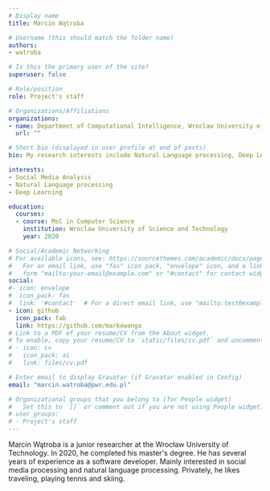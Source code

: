 ```yaml
---
# Display name
title: Marcin Wątroba

# Username (this should match the folder name)
authors:
- watroba

# Is this the primary user of the site?
superuser: false

# Role/position
role: Project's staff

# Organizations/Affiliations
organizations:
- name: Department of Computational Intelligence, Wroclaw University of Science and Technology
  url: ""

# Short bio (displayed in user profile at end of posts)
bio: My research interests include Natural Language processing, Deep Learning and Social Media Analysis.

interests:
- Social Media Analysis
- Natural Language processing
- Deep Learning

education:
  courses:
  - course: MsC in Computer Science
    institution: Wroclaw University of Science and Technology
    year: 2020

# Social/Academic Networking
# For available icons, see: https://sourcethemes.com/academic/docs/page-builder/#icons
#   For an email link, use "fas" icon pack, "envelope" icon, and a link in the
#   form "mailto:your-email@example.com" or "#contact" for contact widget.
social:
#- icon: envelope
#  icon_pack: fas
#  link: '#contact'  # For a direct email link, use "mailto:test@example.org".
- icon: github
  icon_pack: fab
  link: https://github.com/markowanga
# Link to a PDF of your resume/CV from the About widget.
# To enable, copy your resume/CV to `static/files/cv.pdf` and uncomment the lines below.
# - icon: cv
#   icon_pack: ai
#   link: files/cv.pdf

# Enter email to display Gravatar (if Gravatar enabled in Config)
email: "marcin.watroba@pwr.edu.pl"

# Organizational groups that you belong to (for People widget)
#   Set this to `[]` or comment out if you are not using People widget.
# user_groups:
# - Project's staff
---
```

Marcin Wątroba is a junior researcher at the Wrocław University of Technology. In 2020, he completed his master's degree. He has several years of experience as a software developer. Mainly interested in social media processing and natural language processing. Privately, he likes traveling, playing tennis and skiing.
